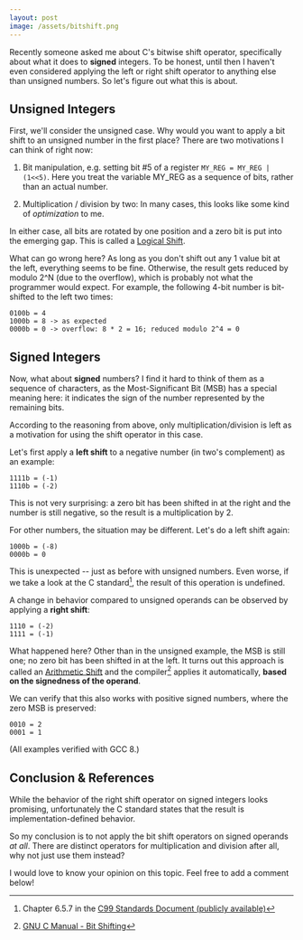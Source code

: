 ```yaml
---
layout: post
image: /assets/bitshift.png
---
```


Recently someone asked me about C's bitwise shift operator, specifically about what it does to **signed** integers. To be honest, until then I haven't even considered applying the left or right shift operator to anything else than unsigned numbers. So let's figure out what this is about.

 
## Unsigned Integers
First, we'll consider the unsigned case. Why would you want to apply a bit shift to an unsigned number in the first place? There are two motivations I can think of right now:
 
1. Bit manipulation, e.g. setting bit #5 of a register `MY_REG = MY_REG | (1<<5)`. Here you treat the variable MY_REG as a sequence of bits, rather than an actual number.

2. Multiplication / division by two: In many cases, this looks like some kind of *optimization* to me.

In either case, all bits are rotated by one position and a zero bit is put into the emerging gap. This is called a [Logical Shift](https://en.wikipedia.org/wiki/Logical_shift).

What can go wrong here? As long as you don't shift out any 1 value bit at the left, everything seems to be fine. Otherwise, the result gets reduced by modulo 2^N (due to the overflow), which is probably not what the programmer would expect. For example, the following 4-bit number is bit-shifted to the left two times:

```
0100b = 4
1000b = 8 -> as expected
0000b = 0 -> overflow: 8 * 2 = 16; reduced modulo 2^4 = 0
```

## Signed Integers
Now, what about **signed** numbers? I find it hard to think of them as a sequence of characters, as the Most-Significant Bit (MSB) has a special meaning here: it indicates the sign of the number represented by the remaining bits.

According to the reasoning from above, only multiplication/division is left as a motivation for using the shift operator in this case.

Let's first apply a **left shift** to a negative number (in two's complement) as an example:
```
1111b = (-1)
1110b = (-2)
```

This is not very surprising: a zero bit has been shifted in at the right and the number is still negative, so the result is a multiplication by 2.

For other numbers, the situation may be different. Let's do a left shift again:
```
1000b = (-8)
0000b = 0
```

This is unexpected -- just as before with unsigned numbers. Even worse, if we take a look at the C standard[^1], the result of this operation is undefined.

A change in behavior compared to unsigned operands can be observed by applying a **right shift**:
```
1110 = (-2)
1111 = (-1)
```

What happened here? Other than in the unsigned example, the MSB is still one; no zero bit has been shifted in at the left. It turns out this approach is called an [Arithmetic Shift](https://en.wikipedia.org/wiki/Arithmetic_shift) and the compiler[^2] applies it automatically, **based on the signedness of the operand**.

We can verify that this also works with positive signed numbers, where the zero MSB is preserved:

```
0010 = 2
0001 = 1
```

(All examples verified with GCC 8.)

## Conclusion & References
While the behavior of the right shift operator on signed integers looks promising, unfortunately the C standard states that the result is implementation-defined behavior.

So my conclusion is to not apply the bit shift operators on signed operands *at all*. There are distinct operators for multiplication and division after all, why not just use them instead?

I would love to know your opinion on this topic. Feel free to add a comment below!


[^1]: Chapter 6.5.7 in the [C99 Standards Document (publicly available)](http://www.open-std.org/jtc1/sc22/wg14/www/docs/n1256.pdf)
[^2]: [GNU C Manual - Bit Shifting](https://www.gnu.org/software/gnu-c-manual/gnu-c-manual.html#Bit-Shifting)
